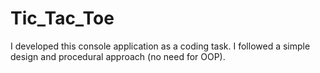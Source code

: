 # Tic_Tac_Toe

I developed this console application as a coding task.
I followed a simple design and procedural approach (no need for OOP).
